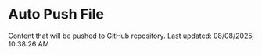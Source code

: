 # Auto Push File

Content that will be pushed to GitHub repository.
Last updated: 08/08/2025, 10:38:26 AM